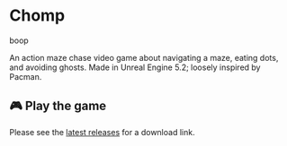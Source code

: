 # Chomp

boop

An action maze chase video game about navigating a maze, eating dots, and avoiding ghosts. Made in Unreal Engine 5.2; loosely inspired by Pacman.

## 🎮 Play the game

Please see the [latest releases](https://github.com/nucleartide/Chomp/releases) for a download link.
